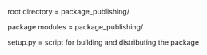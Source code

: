 root directory = package_publishing/

package modules = package_publishing/

setup.py = script for building and distributing the package


